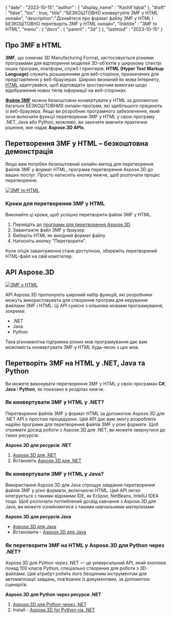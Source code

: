 {
  "date" : "2023-10-15",
  "author" : {
    "display_name" : "Kashif Iqbal"
},
  "draft" : "false",
  "toc" : true,
  "title" :"БЕЗКОШТОВНО конвертуйте 3MF у HTML онлайн",
  "description":"Дізнайтеся про формат файлу 3MF у HTML і БЕЗКОШТОВНО перетворіть 3MF у HTML онлайн",
  "linktitle" : "3MF to HTML",
  "menu" : {
    "docs" : {
      "parent" : "3d"
}
},
  "lastmod" : "2023-10-15"
}

## Про 3MF в HTML

**3MF**, що означає 3D Manufacturing Format, застосовується різними програмами для відтворення моделей 3D-об’єктів у широкому спектрі інших програм, платформ, служб і принтерів. **HTML (Hyper Text Markup Language)** служить розширенням для веб-сторінок, призначених для представлення у веб-браузерах. Широко визнаний як мова Інтернету, [HTML](/uk/web/html/) адаптувався, щоб відповідати зростаючим вимогам щодо відображення нових типів інформації на веб-сторінках.

**[Файли 3MF](/uk/3d/3mf/)** можна безкоштовно конвертувати у HTML за допомогою багатьох БЕЗКОШТОВНИХ онлайн-програм, які здебільшого працюють із веб-браузера. Якщо ви розробник програмного забезпечення, який хоче включити функції перетворення 3MF у HTML у свою програму .NET, Java або Python, можливо, ви захочете вивчити практичне рішення, яке надає **Aspose.3D APIs**.

## Перетворення 3MF у HTML – безкоштовна демонстрація

Якщо вам потрібен безкоштовний онлайн-метод для перетворення файлів 3MF у формат HTML, програма перетворення Aspose.3D до ваших послуг. Просто натисніть кнопку нижче, щоб розпочати процес перетворення.

[![3MF to HTML](../3mf-to-html.png)](https://products.aspose.app/3d/conversion/)

### Кроки для перетворення 3MF у HTML

Виконайте ці кроки, щоб успішно перетворити файли 3MF у HTML.

1. Перейдіть до [програми для перетворення Aspose.3D](https://products.aspose.app/3d/conversion/)
1. Завантажте файл 3MF у браузер
1. Виберіть HTML як вихідний формат файлу
1. Натисніть кнопку "Перетворити".

Коли опція завантаження стане доступною, збережіть перетворений HTML-файл на свій комп’ютер.

## API Aspose.3D

[![3MF у HTML](../try-aspose-3d.png)](https://products.aspose.com/3d/)

API Aspose.3D пропонують широкий набір функцій, які розробники можуть використовувати для створення програм для керування файлами 3MF і HTML. Ці API сумісні з кількома мовами програмування, зокрема:

* .NET
* Java
* Python

Така різноманітна підтримка різних мов програмування дає вам можливість конвертувати 3MF у HTML будь-якою з цих мов.

## Перетворіть 3MF на HTML у .NET, Java та Python

Ви можете виконувати перетворення 3MF у HTML у своїх програмах **C#**, **Java** і **Python**, як показано в розділах нижче.

### Як конвертувати 3MF у HTML у .NET?

Перетворення файлів 3MF у формат HTML за допомогою Aspose.3D для .NET API є простою процедурою. Цей API дає вам змогу розробляти надійні програми для перетворення файлів 3MF у різні формати. Щоб отримати досвід роботи з Aspose.3D для .NET, ви можете звернутися до таких ресурсів:

**Aspose.3D для ресурсів .NET**

1. [Aspose.3D для .NET](https://products.aspose.com/3d/net/)
1. Встановіть [Aspose.3D для .NET](https://docs.aspose.com/3d/net/installation/)

### Як конвертувати 3MF у HTML у Java?

Використання Aspose.3D для Java спрощує завдання перетворення файлів 3MF у різні формати, включаючи HTML. Цей API легко інтегрується з такими відомими IDE, як Eclipse, NetBeans, IntelliJ IDEA тощо. Щоб розпочати поглиблений досвід навчання з Aspose.3D для Java, ви можете ознайомитися з такими навчальними матеріалами:

**Aspose.3D для ресурсів Java**

* [Aspose.3D для Java](https://products.aspose.com/3d/java/)
* Встановити - [Aspose.3D для Java](https://docs.aspose.com/3d/java/installation/)

### Як перетворити 3MF на HTML у Aspose.3D для Python через .NET?

Aspose.3D для Python через .NET — це універсальний API, який охоплює понад 100 класів Python, спеціально створених для роботи з 3D-файлами. Цей атрибут робить його безцінним інструментом для автоматизації завдань, пов’язаних із документами, за допомогою сценаріїв.

**Aspose.3D для Python через ресурси .NET**

1. [Aspose.3D для Python через .NET](https://products.aspose.com/3d/python-net/)
1. Install - [Aspose.3D for Python via .NET](https://releases.aspose.com/3d/python-net/)
